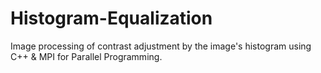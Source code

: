 # Histogram-Equalization
Image processing of contrast adjustment by the image's histogram using C++ &amp; MPI for Parallel Programming.
